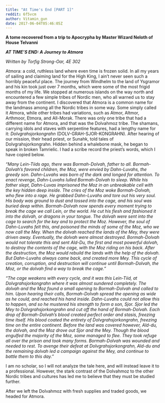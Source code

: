 ```yaml
---
title: "At Time's End [PART 1]"
reddit: 6f5vcm
author: Vitamin_gun
date: 2017-06-04T05:46:05Z
---
```


**A tome recovered from a trip to Apocrypha by Master Wizard Neloth of House Telvanni**
 
***AT TIME’S END: A Journey to Atmora***
 
*Written by Torfig Strong-Oar, 4E 302*
 
Atmora: a cold, ruthless land where even time is frozen solid. In all my years of sailing and claiming land for the High King, I ain’t never seen such a horribly peaceful place. The journey from Windhelm to the land of Ysgramor and his kin took just over 7 months, which were some of the most frigid months of my life. We stopped at numerous islands on the way north and encountered a few simple tribes of Nordic men, who all warned us to stay away from the continent. I discovered that Atmora is a common name for the landmass among all the Nordic tribes in some way. Some simply called it Atmora, while other tribes had variations, such as Atmor, Altmor, Arthmoor, Etmora, and All-Morak. There was only one tribe that had a different name for Atmora, and that was the Dolvahmoz tribe. The shamans, carrying idols and staves with serpentine features, had a lengthy name for it: *Dolvgrahsjorkongrahn* (DOLV-GRAH-SJOR-KONGRAHN). After hearing of our mission, their head priest, or Sunahk, told tales of Dolvgrahsjorkongrahn. Hidden behind a whalebone mask, he began to speak in broken Tamrielic. I had a scribe record the priest’s words, which I have copied below.
 
*“Many Lein-Tiids ago, there was Bormah-Dolvah, father to all. Bormah-Dolvah’s favored children, the Moz, were envied by Dahn-Luvahs, the greedy son. Dahn-Luvahs was born of the dark and longed for attention. To enact revenge, Dahn-Luvahs lulled Bormah-Dolvah to sleep. While his father slept, Dahn-Luvas imprisoned the Moz in an unbreakable cell with the key hidden deep inside. The cries of the Moz woke Bormah-Dolvah, who flew into a rage. He grabbed Dahn-Luvahs and tore out his very soul. His body was ground to dust and tossed into the cage, and his soul was buried deep within. Bormah-Dolvah now spends every moment trying to break the cage we call Lein, or the world. He cut his flesh and fashioned it into the dolvah, or dragons in your tongue. The dolvah were sent into the cage to search for the key and to protect the Moz. However, the soul of Dahn-Luvahs felt this, and poisoned the minds of some of the Moz, who we now call the Mey. When the dolvah reached the lands of the Mey, they were driven away. Eventually, the dolvah were almost destroyed. Bormah-Dolvah would not tolerate this and sent Ald-Du, the first and most powerful dolvah, to destroy the contents of the cage, with the Moz riding on his back. After the destruction, the Moz would rebuild the lands with the help of the dolvah. But Dahn-Luvahs always came back, and created more Mey. This cycle of creation, corruption, and destruction will continue until Bormah-Dolvah, the Moz, or the dolvah find a way to break the cage.”*
 
*“The cage weakens with every cycle, and it was this Lein-Tiid, at Dolvgrahsjorkongrahn where it was almost sundered completely. The dolvah and the Moz found a small opening to Bormah-Dolvah and called to him. Upon hearing their calls, Bormah-Dolvah spread the opening as wide as he could, and reached his hand inside. Dahn-Luvahs could not allow this to happen, and so he mustered his strength to form a son, Sjor. Sjor led the Mey to Dolvgrahsjorkongrahn and cut off the hand of Bormah-Dolvah. Each drop of Bormah-Dolvah’s blood created perfect order and stasis, freezing time itself. His blood coated the entirety of Dolvgrahsjorkongrahn, freezing time on the entire continent. Before the land was covered however, Ald-du, the dolvah, and the Moz drove out Sjor and the Mey. Though the blood engulfed the majority of the Moz, some managed to flee. They took refuge all over the prison and took many forms. Bormah-Dolvah was wounded and needed to rest. To avenge their defeat at Dolvgrahsjorkongrahn, Ald-du and the remaining dolvah led a campaign against the Mey, and continue to battle them to this day.”*
 
I am no scholar, so I will not analyze the tale here, and will instead leave it to a professional. However, the stark contrast of the Dolvahmoz to the other Nordic tribes and cultures has led me to believe that they must be studied further.
 
After we left the Dolvahmoz with fresh supplies and traded goods, we headed for Atmora.
